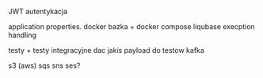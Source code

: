 JWT autentykacja

application properties.
docker
bazka + docker compose
liqubase
execption handling

testy + testy integracyjne
dac jakis payload do testow
kafka

s3 (aws) sqs sns ses?